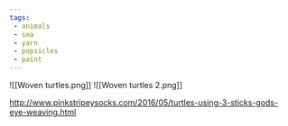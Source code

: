 ```yaml
---
tags:
 - animals
 - sea
 - yarn
 - popsicles
 - paint
---
```

![[Woven turtles.png]] ![[Woven turtles 2.png]]

http://www.pinkstripeysocks.com/2016/05/turtles-using-3-sticks-gods-eye-weaving.html